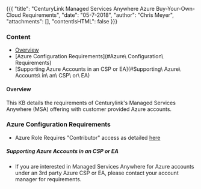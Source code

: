 {{{ 
    "title": "CenturyLink Managed Services Anywhere Azure Buy-Your-Own-Cloud Requirements", "date": "05-7-2018", 
    "author": "Chris Meyer", 
    "attachments": [], 
    "contentIsHTML": false 
}}}

### Content
* [Overview](#Overview)
* [Azure Configuration Requirements](#Azure\ Configuration\ Requirements)
* [Supporting Azure Accounts in an CSP or EA](#Supporting\ Azure\ Accounts\ in\ an\ CSP\ or\ EA)


#### Overview  
This KB details the requirements of Centurylink's Managed Services Anywhere (MSA) offering with customer provided Azure accounts.

### Azure Configuration Requirements
* Azure Role Requires "Contributor" access as detailed [here](https://www.ctl.io/knowledge-base/cloud-application-manager/deploying-anywhere/using-microsoft-azure/)

##### Supporting Azure Accounts in an CSP or EA
* If you are interested in Managed Services Anywhere for Azure accounts under an 3rd party Azure CSP or EA, please contact your account manager for requirements.  

